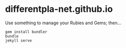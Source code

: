 # differentpla-net.github.io

Use something to manage your Rubies and Gems; then...

```
gem install bundler
bundle
jekyll serve
```

